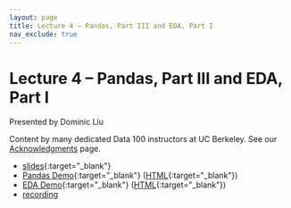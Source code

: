 ```yaml
---
layout: page
title: Lecture 4 – Pandas, Part III and EDA, Part I
nav_exclude: true
---
```


# Lecture 4 – Pandas, Part III and EDA, Part I

Presented by Dominic Liu

Content by many dedicated Data 100 instructors at UC Berkeley. See our [Acknowledgments](../../acks) page.

- [slides](https://docs.google.com/presentation/d/1C_RIOOQfPZ0C6wU4L2jx__5J93ijD8gcv_-arg1hyH8/edit?usp=sharing){:target="_blank"}
- [Pandas Demo](https://data100.datahub.berkeley.edu/hub/user-redirect/git-pull?repo=https%3A%2F%2Fgithub.com%2FDS-100%2Fsu23-materials&branch=main&urlpath=lab%2Ftree%2Fsu23-materials%2Flec%2Flec04%2Flec04-pandas-iii.ipynb){:target="_blank"} ([HTML](../../resources/assets/lectures/lec04/lec04-pandas-iii.html){:target="_blank"})
- [EDA Demo](https://data100.datahub.berkeley.edu/hub/user-redirect/git-pull?repo=https%3A%2F%2Fgithub.com%2FDS-100%2Fsu23-materials&branch=main&urlpath=lab%2Ftree%2Fsu23-materials%2Flec%2Flec04%2Flec04-eda.ipynb){:target="_blank"} ([HTML](../../resources/assets/lectures/lec04/lec04-eda.html){:target="_blank"})
- [recording](https://bcourses.berkeley.edu/courses/1525605/pages/lecture-4-pandas-iii-eda-i)
